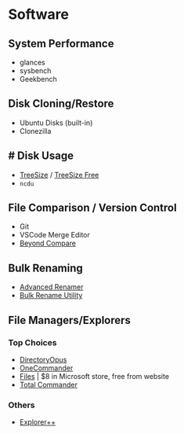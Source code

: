 # Software

## System Performance

* glances
* sysbench
* Geekbench

## Disk Cloning/Restore

* Ubuntu Disks (built-in)
* Clonezilla

## # Disk Usage

* [TreeSize](https://www.jam-software.com/treesize) / [TreeSize Free](https://www.jam-software.com/treesize\_free)
* `ncdu`

## File Comparison / Version Control

* Git
* VSCode Merge Editor
* [Beyond Compare](https://www.scootersoftware.com/)

## Bulk Renaming

* [Advanced Renamer](https://www.advancedrenamer.com/)
* [Bulk Rename Utility](https://www.bulkrenameutility.co.uk/)

## File Managers/Explorers

### Top Choices

* [DirectoryOpus](https://www.gpsoft.com.au/)
* [OneCommander](https://onecommander.com/)
* [Files](https://files.community/) | $8 in Microsoft store, free from website
* [Total Commander](https://www.ghisler.com/)

### Others

* [Explorer++](https://explorerplusplus.com/)
